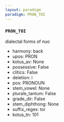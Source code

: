 ```yaml
---
layout: paradigm
paradigm: PRON_TOI
---
```

### ` PRON_TOI `

dialectal forms of nuo
* harmony: back
* upos: PRON
* kotus_av: None
* possessive: False
* clitics: False
* deletion: i
* pos: PRONOUN
* stem_vowel: None
* plurale_tantum: False
* grade_dir: False
* stem_diphthong: None
* suffix_regex: toi
* kotus_tn: 101
